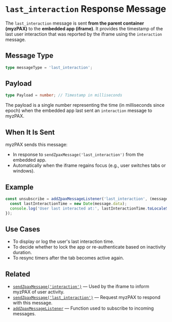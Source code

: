 # `last_interaction` Response Message

The `last_interaction` message is sent **from the parent container (myzPAX)** to the **embedded app (iframe)**. It provides the timestamp of the last user interaction that was reported by the iframe using the `interaction` message.

## Message Type

```ts
type messageType = 'last_interaction';
```

## Payload

```ts
type Payload = number; // Timestamp in milliseconds
```

The payload is a single number representing the time (in milliseconds since epoch) when the embedded app last sent an `interaction` message to myzPAX.

## When It Is Sent

myzPAX sends this message:

- In response to `sendZpaxMessage('last_interaction')` from the embedded app.
- Automatically when the iframe regains focus (e.g., user switches tabs or windows).

## Example

```ts
const unsubscribe = addZpaxMessageListener('last_interaction', (message) => {
  const lastInteractionTime = new Date(message.data);
  console.log('User last interacted at:', lastInteractionTime.toLocaleString());
});
```

## Use Cases

- To display or log the user's last interaction time.
- To decide whether to lock the app or re-authenticate based on inactivity duration.
- To resync timers after the tab becomes active again.

## Related

- [`sendZpaxMessage('interaction')`](./interaction.md) — Used by the iframe to inform myzPAX of user activity.
- [`sendZpaxMessage('last_interaction')`](./last_interaction.md) — Request myzPAX to respond with this message.
- [`addZpaxMessageListener`](../addZpaxMessageListener.md) — Function used to subscribe to incoming messages.
